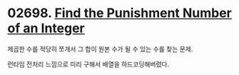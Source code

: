 # 02698. [Find the Punishment Number of an Integer](./02698.cpp)

제곱한 수를 적당히 쪼개서 그 합이 원본 수가 될 수 있는 수를 찾는 문제.

런타임 전처리 느낌으로 미리 구해서 배열을 하드코딩해버렸다.
